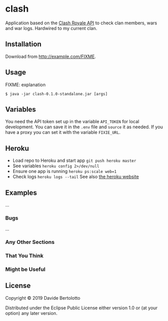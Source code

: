 # clash

Application based on the [Clash Royale API](https://developer.clashroyale.com/) to check clan members, wars and war logs.
Hardwired to my current clan.

## Installation

Download from http://example.com/FIXME.

## Usage

FIXME: explanation

    $ java -jar clash-0.1.0-standalone.jar [args]

## Variables

You need the API token set up in the variable ```API_TOKEN``` for local development. You can save it in the ```.env``` file and ```source``` it as needed.
If you have a proxy you can set it with the variable ```FIXIE_URL```.

## Heroku

* Load repo to Heroku and start app ```git push heroku master```
* See variables ```heroku config 2>/dev/null```
* Ensure one app is running ```heroku ps:scale web=1```
* Check logs ```heroku logs --tail```
See also [the heroku website](https://devcenter.heroku.com/articles/getting-started-with-clojure)

## Examples

...

### Bugs

...

### Any Other Sections
### That You Think
### Might be Useful

## License

Copyright © 2019 Davide Bertolotto

Distributed under the Eclipse Public License either version 1.0 or (at
your option) any later version.
